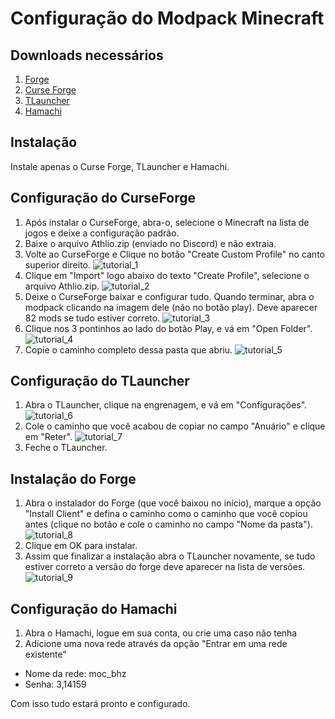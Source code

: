 # Configuração do Modpack Minecraft

## Downloads necessários
1. [Forge](https://maven.minecraftforge.net/net/minecraftforge/forge/1.20.1-47.0.45/forge-1.20.1-47.0.45-installer.jar)
2. [Curse Forge](https://download.overwolf.com/install/Download?Name=CurseForge&ExtensionId=cfiahnpaolfnlgaihhmobmnjdafknjnjdpdabpcm)
3. [TLauncher](https://tlauncher.org/installer)
4. [Hamachi](https://vpn.net/)

## Instalação
Instale apenas o Curse Forge, TLauncher e Hamachi.

## Configuração do CurseForge
1. Após instalar o CurseForge, abra-o, selecione o Minecraft na lista de jogos e deixe a configuração padrão.
2. Baixe o arquivo Athlio.zip (enviado no Discord) e não extraia.
3. Volte ao CurseForge e Clique no botão "Create Custom Profile" no canto superior direito. ![tutorial_1](https://i.imgur.com/jpMOGya.png)
4. Clique em "Import" logo abaixo do texto "Create Profile", selecione o arquivo Athlio.zip. ![tutorial_2](https://i.imgur.com/UHTHWAD.png)
5. Deixe o CurseForge baixar e configurar tudo. Quando terminar, abra o modpack clicando na imagem dele (não no botão play). Deve aparecer 82 mods se tudo estiver correto. ![tutorial_3](https://i.imgur.com/Ka5TAlH.png)
6. Clique nos 3 pontinhos ao lado do botão Play, e vá em "Open Folder". ![tutorial_4](https://i.imgur.com/tbkbpJ5.png)
7. Copie o caminho completo dessa pasta que abriu. ![tutorial_5](https://i.imgur.com/Vw3xOV2.png)

## Configuração do TLauncher
1. Abra o TLauncher, clique na engrenagem, e vá em "Configurações". ![tutorial_6](https://i.imgur.com/pMGCoY9.png)
2. Cole o caminho que você acabou de copiar no campo "Anuário" e clique em "Reter". ![tutorial_7]([link_para_imagem](https://i.imgur.com/WBqpbRd.png))
3. Feche o TLauncher.

## Instalação do Forge
1. Abra o instalador do Forge (que você baixou no início), marque a opção "Install Client" e defina o caminho como o caminho que você copiou antes (clique no botão e cole o caminho no campo "Nome da pasta"). ![tutorial_8](https://i.imgur.com/yc88zAq.png)
2. Clique em OK para instalar.
3. Assim que finalizar a instalação abra o TLauncher novamente, se tudo estiver correto a versão do forge deve aparecer na lista de versões. ![tutorial_9](https://i.imgur.com/bdEf0HM.png)

## Configuração do Hamachi
1. Abra o Hamachi, logue em sua conta, ou crie uma caso não tenha 
2. Adicione uma nova rede através da opção "Entrar em uma rede existente"
* Nome da rede: moc_bhz
* Senha: 3,14159

Com isso tudo estará pronto e configurado.
